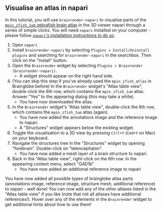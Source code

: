 ## Visualise an atlas in napari

In this tutorial, you will use `brainrender-napari` to visualise parts of the [`mpin_zfish_1um` zebrafish brain atlas](https://doi.org/10.1016/j.neuron.2019.04.034) in the 3D viewer napari through a series of simple clicks. You will need `napari` installed on your computer - please follow [`napari`'s installation instructions to do so](https://napari.org/stable/tutorials/fundamentals/installation.html).

1. Open `napari`
1. Install `brainrender-napari` by selecting `Plugins > Install/Uninstall plugins` and searching for `brainrender-napari` in the searchbox. Then click on the "Install" button.
1. Open the `Brainrender` widget by selecting `Plugins > Brainrender (brainrender-napari)`. 
    * A widget should appear on the right hand side.
1. (You can skip this step if you've already used the `mpin_zfish_atlas` in Brainglobe before) In the `Brainrender` widget's "Atlas table view", double-click the 6th row, which contains the `mpin_zfish_1um` atlas. Answer "Yes" to the appearing dialog (this may take a while). 
    * You have now downloaded the atlas.
1. In the `Brainrender` widget's "Atlas table view", double-click the 6th row, which contains the `mpin_zfish_1um` atlas (again). 
    * You have now added the annotations image and the reference image to napari.
    * A "Structures" widget appears below the existing widget.
1. Toggle the visualisation to a 3D view by pressing `Ctrl+Y` (`Cmd+Y` on Mac) on your keyboard.
1. Navigate the structures tree in the "Structures" widget by opening "forebrain". Double-click on "telencephalon".
    * You have now added a mesh layer of a brain structure to napari.
1. Back in the "Atlas table view", right-click on the 6th row. In the appearing context menu, select "GAD1b"
    * You have now added an additional reference image to napari

You have now added all possible types of brainglobe atlas parts (annotations image, reference image, structure mesh, additional reference) to napari - well done! You can now add any of the other atlases listed in the "Atlas table view" if you like (note that not all atlases have additional references!). Hover over any of the elements in the `Brainrender` widget to get additional hints about how to use them!